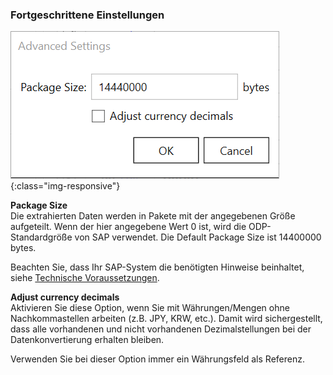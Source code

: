 ### Fortgeschrittene Einstellungen

![ODP Advanced Settings](/img/content/odp/advanced-settings.png){:class="img-responsive"}

**Package Size**<br>
Die extrahierten Daten werden in Pakete mit der angegebenen Größe aufgeteilt.
Wenn der hier angegebene Wert 0 ist, wird die ODP-Standardgröße von SAP verwendet.
Die Default Package Size ist 14400000 bytes.

Beachten Sie, dass Ihr SAP-System die benötigten Hinweise beinhaltet, siehe [Technische Voraussetzungen](../odp#technische-voraussetzungen).

**Adjust currency decimals**<br>
Aktivieren Sie diese Option, wenn Sie mit Währungen/Mengen ohne Nachkommastellen arbeiten (z.B. JPY, KRW, etc.). 
Damit wird sichergestellt, dass alle vorhandenen und nicht vorhandenen Dezimalstellungen bei der Datenkonvertierung erhalten bleiben.

Verwenden Sie bei dieser Option immer ein Währungsfeld als Referenz.
